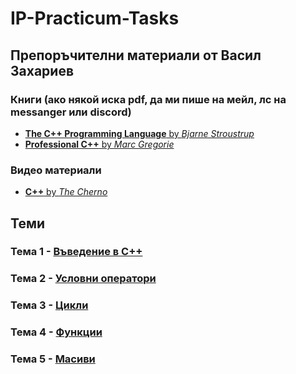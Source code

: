 # IP-Practicum-Tasks

## Препоръчителни материали от Васил Захариев
### Книги (ако някой иска pdf, да ми пише на мейл, лс на messanger или discord)
- [**The C++ Programming Language** by *Bjarne Stroustrup*](https://www.amazon.com/C-Programming-Language-4th/dp/0321563840)
- [**Professional C++** by *Marc Gregorie*](https://www.amazon.com/Professional-C-Marc-Gregoire/dp/1119421306/ref=sr_1_2?crid=6FVTC1IUX0U&keywords=professional+c%2B%2B&qid=1665310431&qu=eyJxc2MiOiIxLjI3IiwicXNhIjoiMC44NyIsInFzcCI6IjEuMDIifQ%3D%3D&s=books&sprefix=professional+c%2B%2B%2Cstripbooks-intl-ship%2C167&sr=1-2)

### Видео материали
- [**C++** by *The Cherno*](https://www.youtube.com/playlist?list=PLlrATfBNZ98dudnM48yfGUldqGD0S4FFb)

## Теми
### Тема 1 - [Въведение в C++](https://github.com/vasilzahariev/IP-Practicum-Tasks/tree/main/Week%2001%20-%20Intro%20to%20C%2B%2B)
### Тема 2 - [Условни оператори](https://github.com/vasilzahariev/IP-Practicum-Tasks/tree/main/Week%2002%20-%20Conditional%20Operators)
### Тема 3 - [Цикли](https://github.com/vasilzahariev/IP-Practicum-Tasks/tree/main/Week%2003%20-%20Loops)
### Тема 4 - [Функции](https://github.com/vasilzahariev/IP-Practicum-Tasks/tree/main/Week%2004%20-%20Functions)
### Тема 5 - [Масиви](https://github.com/vasilzahariev/IP-Practicum-Tasks/tree/main/Week%2005%20-%20Arrays)